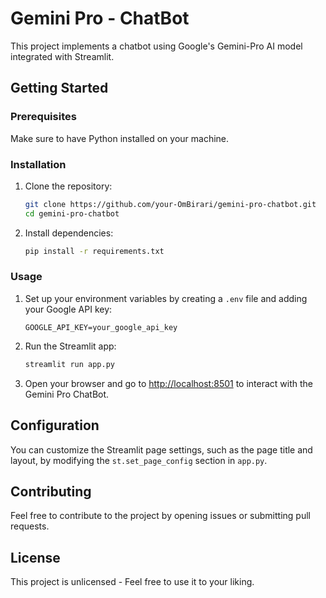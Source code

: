 # Gemini Pro - ChatBot

This project implements a chatbot using Google's Gemini-Pro AI model integrated with Streamlit.

## Getting Started

### Prerequisites

Make sure to have Python installed on your machine.

### Installation

1. Clone the repository:

    ```bash
    git clone https://github.com/your-OmBirari/gemini-pro-chatbot.git
    cd gemini-pro-chatbot
    ```

2. Install dependencies:

    ```bash
    pip install -r requirements.txt
    ```

### Usage

1. Set up your environment variables by creating a `.env` file and adding your Google API key:

    ```env
    GOOGLE_API_KEY=your_google_api_key
    ```

2. Run the Streamlit app:

    ```bash
    streamlit run app.py
    ```

3. Open your browser and go to [http://localhost:8501](http://localhost:8501) to interact with the Gemini Pro ChatBot.

## Configuration

You can customize the Streamlit page settings, such as the page title and layout, by modifying the `st.set_page_config` section in `app.py`.

## Contributing

Feel free to contribute to the project by opening issues or submitting pull requests.

## License

This project is unlicensed - Feel free to use it to your liking.
